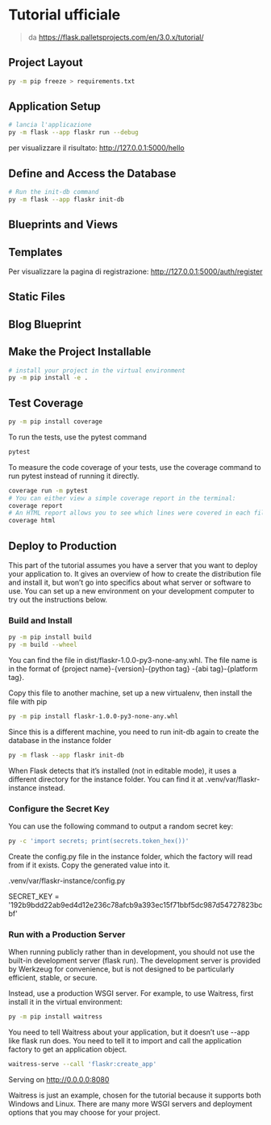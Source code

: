 # Tutorial ufficiale

> da https://flask.palletsprojects.com/en/3.0.x/tutorial/

## Project Layout

```bash
py -m pip freeze > requirements.txt
```

## Application Setup

```bash
# lancia l'applicazione
py -m flask --app flaskr run --debug
```

per visualizzare il risultato: http://127.0.0.1:5000/hello

## Define and Access the Database

```bash
# Run the init-db command
py -m flask --app flaskr init-db
```

## Blueprints and Views

## Templates

Per visualizzare la pagina di registrazione: http://127.0.0.1:5000/auth/register

## Static Files

## Blog Blueprint

## Make the Project Installable

```bash
# install your project in the virtual environment
py -m pip install -e .
```

## Test Coverage

```bash
py -m pip install coverage
```

To run the tests, use the pytest command

```bash
pytest
```

To measure the code coverage of your tests, use the coverage command to run pytest instead of running it directly.

```bash
coverage run -m pytest
# You can either view a simple coverage report in the terminal:
coverage report
# An HTML report allows you to see which lines were covered in each file:
coverage html
```

## Deploy to Production

This part of the tutorial assumes you have a server that you want to deploy your application to. It gives an overview of how to create the distribution file and install it, but won’t go into specifics about what server or software to use. You can set up a new environment on your development computer to try out the instructions below.

### Build and Install

```bash
py -m pip install build
py -m build --wheel
```

You can find the file in dist/flaskr-1.0.0-py3-none-any.whl. The file name is in the format of {project name}-{version}-{python tag} -{abi tag}-{platform tag}.

Copy this file to another machine, set up a new virtualenv, then install the file with pip

```bash
py -m pip install flaskr-1.0.0-py3-none-any.whl
```

Since this is a different machine, you need to run init-db again to create the database in the instance folder

```bash
py -m flask --app flaskr init-db
```

When Flask detects that it’s installed (not in editable mode), it uses a different directory for the instance folder. You can find it at .venv/var/flaskr-instance instead.

### Configure the Secret Key

You can use the following command to output a random secret key:

```bash
py -c 'import secrets; print(secrets.token_hex())'
```

Create the config.py file in the instance folder, which the factory will read from if it exists. Copy the generated value into it.

.venv/var/flaskr-instance/config.py

SECRET_KEY = '192b9bdd22ab9ed4d12e236c78afcb9a393ec15f71bbf5dc987d54727823bcbf'

### Run with a Production Server

When running publicly rather than in development, you should not use the built-in development server (flask run). The development server is provided by Werkzeug for convenience, but is not designed to be particularly efficient, stable, or secure.

Instead, use a production WSGI server. For example, to use Waitress, first install it in the virtual environment:

```bash
py -m pip install waitress
```

You need to tell Waitress about your application, but it doesn’t use --app like flask run does. You need to tell it to import and call the application factory to get an application object.

```bash
waitress-serve --call 'flaskr:create_app'
```

Serving on http://0.0.0.0:8080

Waitress is just an example, chosen for the tutorial because it supports both Windows and Linux. There are many more WSGI servers and deployment options that you may choose for your project.
